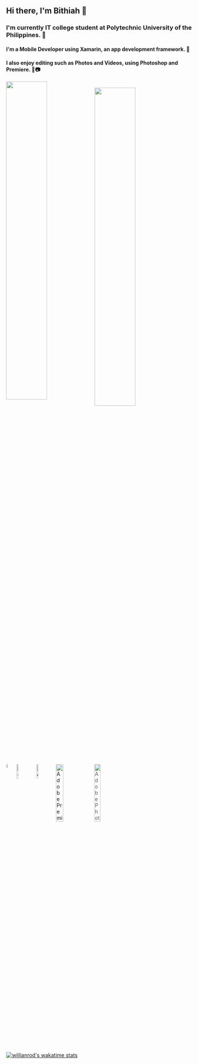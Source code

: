 
## Hi there, I'm Bithiah 👋
### I'm currently IT college student at Polytechnic University of the Philippines. 🏫
#### I'm a Mobile Developer using Xamarin, an app development framework. 📱
#### I also enjoy editing such as Photos and Videos, using Photoshop and Premiere. 🎥📷



<img align="left" width="47%" src="https://github-readme-stats.vercel.app/api/top-langs/?username=Bits001&hide=javascript,html"/>
 <br />
<img align="left" width="47%" src="https://github-readme-stats.vercel.app/api?username=anuraghazra&show_icons=true&theme=radical"/>



<img align="left" alt="c-sharp"  width="5%" src="https://img.shields.io/badge/c%23-%23239120.svg?style=for-the-badge&logo=c-sharp&logoColor=white"/>

<img  align="left" alt="Javascript"  width="10%" src="https://img.shields.io/badge/javascript-%23323330.svg?style=for-the-badge&logo=javascript&logoColor=%23F7DF1E"/> <br />
 <br />
<img align="left" alt="Adobe XD"  width="10%" src="https://img.shields.io/badge/Adobe%20XD-470137?style=for-the-badge&logo=Adobe%20XD&logoColor=#FF61F6"/>


<img  align="left" alt="Adobe Premiere"   width="20%" src="https://img.shields.io/badge/Adobe%20Premiere%20Pro-9999FF.svg?style=for-the-badge&logo=Adobe%20Premiere%20Pro&logoColor=white"/>


>><img align="left" width="20%" alt="Adobe Photoshop" src="https://img.shields.io/badge/adobe%20photoshop-%2331A8FF.svg?style=for-the-badge&logo=adobe%20photoshop&logoColor=white"/>

[![willianrod's wakatime stats](https://github-readme-stats.vercel.app/api/wakatime?username=willianrod)](https://github.com/anuraghazra/github-readme-stats)
